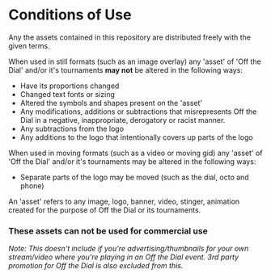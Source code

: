 # Conditions of Use
Any the assets contained in this repository are distributed freely with the given terms.

When used in still formats (such as an image overlay) any 'asset' of 'Off the Dial' and/or it's tournaments **may not** be altered in the following ways:
- Have its proportions changed
- Changed text fonts or sizing
- Altered the symbols and shapes present on the 'asset'
- Any modifications, additions or subtractions that misrepresents Off the Dial in a negative, inappropriate, derogatory or racist manner.
- Any subtractions from the logo
- Any additions to the logo that intentionally covers up parts of the logo

When used in moving formats (such as a video or moving gid) any 'asset' of 'Off the Dial' and/or it's tournaments may be altered in the following ways:
- Separate parts of the logo may be moved (such as the dial, octo and phone)

An 'asset' refers to any image, logo, banner, video, stinger, animation created for the purpose of Off the Dial or its tournaments.

### These assets can not be used for commercial use
*Note: This doesn't include if you're advertising/thumbnails for your own stream/video where you're playing in an Off the Dial event. 3rd party promotion for Off the Dial is also excluded from this.*
